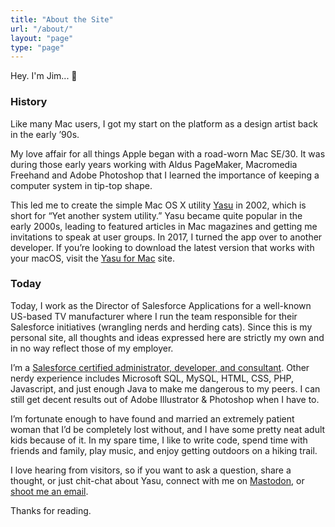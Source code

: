 ```yaml
---
title: "About the Site"
url: "/about/"
layout: "page"
type: "page"
---
```

Hey. I'm Jim... 👋

### History

Like many Mac users, I got my start on the platform as a design artist back in the early ’90s.

My love affair for all things Apple began with a road-worn Mac SE/30. It was during those early years working with Aldus PageMaker, Macromedia Freehand and Adobe Photoshop that I learned the importance of keeping a computer system in tip-top shape.

This led me to create the simple Mac OS X utility [Yasu](https://yasuapp.dev) in 2002, which is short for “Yet another system utility.” Yasu became quite popular in the early 2000s, leading to featured articles in Mac magazines and getting me invitations to speak at user groups. In 2017, I turned the app over to another developer. If you’re looking to download the latest version that works with your macOS, visit the [Yasu for Mac](https://yasuformac.com) site.

### Today

Today, I work as the Director of Salesforce Applications for a well-known US-based TV manufacturer where I run the team responsible for their Salesforce initiatives (wrangling nerds and herding cats). Since this is my personal site, all thoughts and ideas expressed here are strictly my own and in no way reflect those of my employer.

I’m a [Salesforce certified administrator, developer, and consultant](https://www.salesforce.com/trailblazer/jimmitchell). Other nerdy experience includes Microsoft SQL, MySQL, HTML, CSS, PHP, Javascript, and just enough Java to make me dangerous to my peers. I can still get decent results out of Adobe Illustrator & Photoshop when I have to.

I’m fortunate enough to have found and married an extremely patient woman that I’d be completely lost without, and I have some pretty neat adult kids because of it. In my spare time, I like to write code, spend time with friends and family, play music, and enjoy getting outdoors on a hiking trail.

I love hearing from visitors, so if you want to ask a question, share a thought, or just chit-chat about Yasu, connect with me on [Mastodon](https://social.lol/@jim), or [shoot me an email](mailto:hello@jimmitchell.dev).

Thanks for reading.
